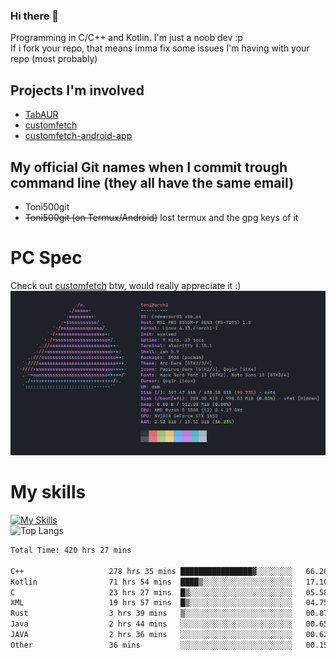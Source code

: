### Hi there 👋

Programming in C/C++ and Kotlin. I'm just a noob dev :p\
If i fork your repo, that means imma fix some issues I'm having with your repo (most probably)

## Projects I'm involved
 - [TabAUR](https://github.com/BurntRanch/TabAUR)
 - [customfetch](https://github.com/Toni500github/customfetch)
 - [customfetch-android-app](https://github.com/Toni500github/customfetch-android-app)

## My official Git names when I commit trough command line (they all have the same email)
* Toni500git
* ~~Toni500git (on Termux/Android)~~ lost termux and the gpg keys of it

# PC Spec
Check out [customfetch](https://github.com/Toni500github/customfetch) btw, would really appreciate it :)
![screenshot.png](https://github.com/Toni500github/customfetch/raw/main/screenshot.png)

# My skills
[![My Skills](https://skillicons.dev/icons?i=cpp,bash,kotlin,androidstudio,arch,linux&theme=light)](https://skillicons.dev)\
![Top Langs](https://github-readme-stats.vercel.app/api/top-langs/?username=Toni500github&layout=compact)

<!--START_SECTION:waka-->

```txt
Total Time: 420 hrs 27 mins

C++                   278 hrs 35 mins ████████████████▓░░░░░░░░   66.26 %
Kotlin                71 hrs 54 mins  ████▒░░░░░░░░░░░░░░░░░░░░   17.10 %
C                     23 hrs 27 mins  █▒░░░░░░░░░░░░░░░░░░░░░░░   05.58 %
XML                   19 hrs 57 mins  █▒░░░░░░░░░░░░░░░░░░░░░░░   04.75 %
Rust                  3 hrs 39 mins   ▒░░░░░░░░░░░░░░░░░░░░░░░░   00.87 %
Java                  2 hrs 44 mins   ░░░░░░░░░░░░░░░░░░░░░░░░░   00.65 %
JAVA                  2 hrs 36 mins   ░░░░░░░░░░░░░░░░░░░░░░░░░   00.62 %
Other                 36 mins         ░░░░░░░░░░░░░░░░░░░░░░░░░   00.15 %
```

<!--END_SECTION:waka-->
